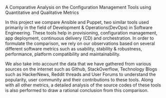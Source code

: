A Comparative Analysis on the Configuration Management Tools using Quantitative and Qualitative Metrics

In this project we compare Ansible and Puppet, two similar tools used primarily in the field of Development & Operations(DevOps) in Software Engineering. These tools help in provisioning, configuration management, app deployment, continuous delivery (CD) and orchestration. In order to formulate the comparison, we rely on our observations based on several different software metrics such as usability, stability & robustness, performance, platform compatibility and maintainability.

We also take into account the data that we have gathered from various sources on the internet such as Github, StackOverflow, Technology Blogs such as HackerNews, Reddit threads and User Forums to understand the popularity, user community and their contributions to these tools. Along with all other metrics, a detailed analysis of the source codes of these tools is also performed to draw a rational conclusion from this comparison.
